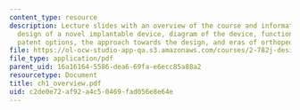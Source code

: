 ```yaml
---
content_type: resource
description: Lecture slides with an overview of the course and information about the
  design of a novel implantable device, diagram of the device, function of the device,
  patent options, the approach towards the design, and eras of orthopedic surgery.
file: https://ol-ocw-studio-app-qa.s3.amazonaws.com/courses/2-782j-design-of-medical-devices-and-implants-spring-2006/c2de0e72af92a4c50469fad056e8e64e_ch1_overview.pdf
file_type: application/pdf
parent_uid: 16a16164-5586-dea6-69fa-e6ecc85a88a2
resourcetype: Document
title: ch1_overview.pdf
uid: c2de0e72-af92-a4c5-0469-fad056e8e64e
---
```

